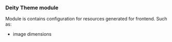 ### Deity Theme module

Module is contains configuration for resources generated for frontend.
Such as:
- image dimensions